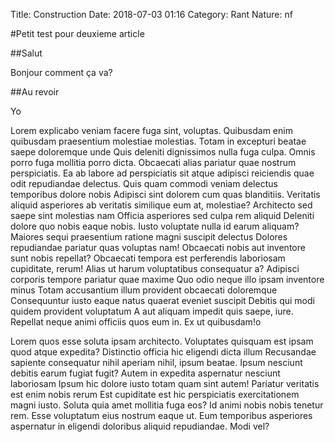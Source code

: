 Title: Construction
Date: 2018-07-03 01:16
Category: Rant
Nature: nf

#Petit test pour deuxieme article

##Salut

Bonjour comment ça va?

##Au revoir

Yo

Lorem explicabo veniam facere fuga sint, voluptas. Quibusdam enim quibusdam praesentium molestiae molestias. Totam in excepturi beatae saepe doloremque unde Quis deleniti dignissimos nulla fuga culpa. Omnis porro fuga mollitia porro dicta. Obcaecati alias pariatur quae nostrum perspiciatis. Ea ab labore ad perspiciatis sit atque adipisci reiciendis quae odit repudiandae delectus. Quis quam commodi veniam delectus temporibus dolore nobis Adipisci sint dolorem cum quas blanditiis. Veritatis aliquid asperiores ab veritatis similique eum at, molestiae? Architecto sed saepe sint molestias nam Officia asperiores sed culpa rem aliquid Deleniti dolore quo nobis eaque nobis. Iusto voluptate nulla id earum aliquam? Maiores sequi praesentium ratione magni suscipit delectus Dolores repudiandae pariatur quas voluptas nam! Obcaecati nobis aut inventore sunt nobis repellat? Obcaecati tempora est perferendis laboriosam cupiditate, rerum! Alias ut harum voluptatibus consequatur a? Adipisci corporis tempore pariatur quae maxime Quo odio neque illo ipsam inventore minus Totam accusantium illum provident obcaecati doloremque Consequuntur iusto eaque natus quaerat eveniet suscipit Debitis qui modi quidem provident voluptatum A aut aliquam impedit quis saepe, iure. Repellat neque animi officiis quos eum in. Ex ut quibusdam!o

Lorem quos esse soluta ipsam architecto. Voluptates quisquam est ipsam quod atque expedita? Distinctio officia hic eligendi dicta illum Recusandae sapiente consequatur nihil aperiam nihil, ipsum beatae. Ipsum nesciunt debitis earum fugiat fugit? Autem in expedita aspernatur nesciunt laboriosam Ipsum hic dolore iusto totam quam sint autem! Pariatur veritatis est enim nobis rerum Est cupiditate est hic perspiciatis exercitationem magni iusto. Soluta quia amet mollitia fuga eos? Id animi nobis nobis tenetur rem. Esse voluptatum eius nostrum eaque ut. Eum temporibus asperiores aspernatur in eligendi doloribus aliquid repudiandae. Modi vel?
